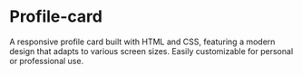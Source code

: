 # Profile-card
A responsive profile card built with HTML and CSS, featuring a modern design that adapts to various screen sizes. Easily customizable for personal or professional use.
